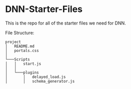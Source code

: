 # DNN-Starter-Files

This is the repo for all of the starter files we need for DNN. 

File Structure:
```
project
│   README.md
│   portals.css   
│
└───Scripts
│   │   start.js
│   │
│   └───plugins
│       │   delayed_load.js
│       │   schema_generator.js
```